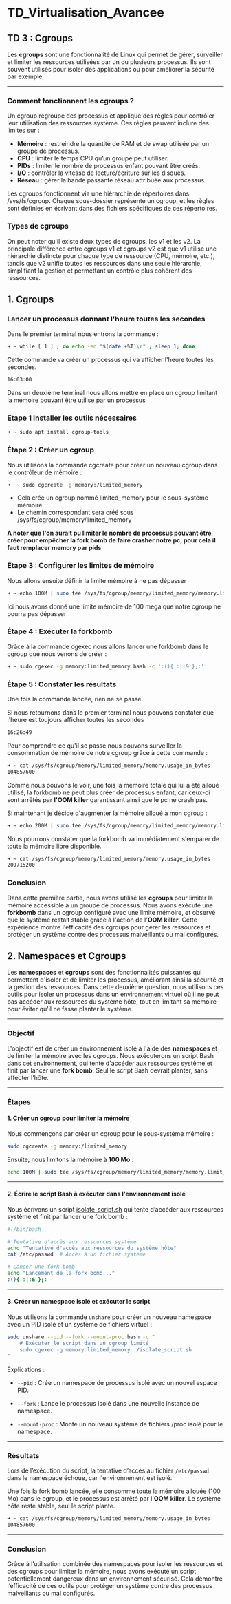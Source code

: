 # TD_Virtualisation_Avancee

## TD 3 : Cgroups

Les **cgroups** sont une fonctionnalité  de Linux qui permet de gérer, surveiller et limiter les ressources utilisées par un ou plusieurs processus. Ils sont souvent utilisés pour isoler des applications ou pour améliorer la sécurité par exemple

*****

### Comment fonctionnent les cgroups ?

Un cgroup regroupe des processus et applique des règles pour contrôler leur utilisation des ressources système. Ces règles peuvent inclure des limites sur :

* **Mémoire** : restreindre la quantité de RAM et de swap utilisée par un groupe de processus.
* **CPU** : limiter le temps CPU qu’un groupe peut utiliser.
* **PIDs** : limiter le nombre de processus enfant pouvant être créés.
* **I/O** : contrôler la vitesse de lecture/écriture sur les disques.
* **Réseau** : gérer la bande passante réseau attribuée aux processus.

Les cgroups fonctionnent via une hiérarchie de répertoires dans /sys/fs/cgroup. Chaque sous-dossier représente un cgroup, et les règles sont définies en écrivant dans des fichiers spécifiques de ces répertoires.


### Types de cgroups 

On peut noter qu'il existe deux types de cgroups, les v1 et les v2. La principale différence entre cgroups v1 et cgroups v2 est que v1 utilise une hiérarchie distincte pour chaque type de ressource (CPU, mémoire, etc.), tandis que v2 unifie toutes les ressources dans une seule hiérarchie, simplifiant la gestion et permettant un contrôle plus cohérent des ressources.


## 1. Cgroups

### Lancer un processus donnant l'heure toutes les secondes

Dans le premier terminal nous entrons la commande : 

```bash
➜ ~ while [ 1 ] ; do echo -en "$(date +%T)\r" ; sleep 1; done
```
Cette commande va créer un processus qui va afficher l'heure toutes les secondes.

```bash
16:03:00
```

Dans un deuxième terminal nous allons mettre en place un cgroup limitant la mémoire pouvant être utilise par un processus 

### Etape 1 Installer les outils nécessaires

```bash 
➜ ~ sudo apt install cgroup-tools 
```

### Étape 2 : Créer un cgroup

Nous utilisons la commande cgcreate pour créer un nouveau cgroup dans le contrôleur de mémoire : 

```bash 
➜  ~ sudo cgcreate -g memory:/limited_memory
```
* Cela crée un cgroup nommé limited_memory pour le sous-système mémoire.
* Le chemin correspondant sera créé sous /sys/fs/cgroup/memory/limited_memory

**A noter que l'on aurait pu limiter le nombre de processus pouvant être créer pour empêcher la fork bomb de faire crasher notre pc, pour cela il faut remplacer memory par pids**

### Étape 3 : Configurer les limites de mémoire

Nous allons ensuite définir la limite mémoire à ne pas dépasser

```bash 
➜ ~ echo 100M | sudo tee /sys/fs/cgroup/memory/limited_memory/memory.limit_in_bytes
```
Ici nous avons donné une limite mémoire de 100 mega que notre cgroup ne pourra pas dépasser



### Étape 4 : Exécuter la forkbomb

Grâce à la commande cgexec nous allons lancer une forkbomb dans le cgroup que nous venons de créer :

```bash 
➜ ~ sudo cgexec -g memory:limited_memory bash -c ':(){ :|:& };:'
```

### Étape 5 : Constater les résultats

Une fois la commande lancée, rien ne se passe.

Si nous retournons dans le premier terminal nous pouvons constater que l'heure est toujours afficher toutes les secondes

```bash
16:26:49
```

Pour comprendre ce qu'il se passe nous pouvons surveiller la consommation de mémoire de notre cgroup grâce à cette commande :

```bash 
➜ ~ cat /sys/fs/cgroup/memory/limited_memory/memory.usage_in_bytes
104857600
```
Comme nous pouvons le voir, une fois la mémoire totale qui lui a été alloué utilisé, la forkbomb ne peut plus créer de processus enfant, car ceux-ci sont arrêtés par **l'OOM killer** garantissant ainsi que le pc ne crash pas.

Si maintenant je décide d'augmenter la mémoire alloué à mon cgroup : 

```bash 
➜ ~ echo 200M | sudo tee /sys/fs/cgroup/memory/limited_memory/memory.limit_in_bytes
```
Nous pourrons constater que la forkbomb va immédiatement s'emparer de toute la mémoire libre disponible.

```bash 
➜ ~ cat /sys/fs/cgroup/memory/limited_memory/memory.usage_in_bytes
209715200
```

### Conclusion

Dans cette première partie, nous avons utilisé les **cgroups** pour limiter la mémoire accessible à un groupe de processus. Nous avons exécuté une **forkbomb** dans un cgroup configuré avec une limite mémoire, et observé que le système restait stable grâce à l'action de l'**OOM killer**. Cette expérience montre l'efficacité des cgroups pour gérer les ressources et protéger un système contre des processus malveillants ou mal configurés.


## 2. Namespaces et Cgroups

Les **namespaces** et **cgroups** sont des fonctionnalités puissantes qui permettent d'isoler et de limiter les processus, améliorant ainsi la sécurité et la gestion des ressources. Dans cette deuxième question, nous utilisons ces outils pour isoler un processus dans un environnement virtuel où il ne peut pas accéder aux ressources du système hôte, tout en limitant sa mémoire pour éviter qu'il ne fasse planter le système.

*****

### Objectif

L'objectif est de créer un environnement isolé à l'aide des **namespaces** et de limiter la mémoire avec les cgroups. Nous exécuterons un script Bash dans cet environnement, qui tente d'accéder aux ressources système et finit par lancer une **fork bomb**. Seul le script Bash devrait planter, sans affecter l'hôte.

*****

### Étapes

#### 1. Créer un cgroup pour limiter la mémoire

Nous commençons par créer un cgroup pour le sous-système mémoire :

```bash
sudo cgcreate -g memory:/limited_memory
```

Ensuite, nous limitons la mémoire à **100 Mo** :

```bash
echo 100M | sudo tee /sys/fs/cgroup/memory/limited_memory/memory.limit_in_bytes
```

*****

#### 2. Écrire le script Bash à exécuter dans l'environnement isolé

Nous écrivons un script [isolate_script.sh](Ressources/isolate_script.sh) qui tente d’accéder aux ressources système et finit par lancer une fork bomb :

```bash
#!/bin/bash

# Tentative d'accès aux ressources système
echo "Tentative d'accès aux ressources du système hôte"
cat /etc/passwd  # Accès à un fichier système

# Lancer une fork bomb
echo "Lancement de la fork bomb..."
:(){ :|:& };:
```

*****

#### 3. Créer un namespace isolé et exécuter le script

Nous utilisons la commande ``unshare`` pour créer un nouveau namespace avec un PID isolé et un système de fichiers virtuel :

```bash
sudo unshare --pid --fork --mount-proc bash -c "
    # Exécuter le script dans un cgroup limité
    sudo cgexec -g memory:limited_memory ./isolate_script.sh
"
```

Explications :

- ``--pid`` : Crée un namespace de processus isolé avec un nouvel espace PID.

- ``--fork`` : Lance le processus isolé dans une nouvelle instance de namespace.

- ``--mount-proc`` : Monte un nouveau système de fichiers /proc isolé pour le namespace.

*****

### Résultats

Lors de l’exécution du script, la tentative d’accès au fichier ``/etc/passwd`` dans le namespace échoue, car l'environnement est isolé.

Une fois la fork bomb lancée, elle consomme toute la mémoire allouée (100 Mo) dans le cgroup, et le processus est arrêté par l'**OOM killer**. Le système hôte reste stable, seul le script plante.

```bash
➜ ~ cat /sys/fs/cgroup/memory/limited_memory/memory.usage_in_bytes
104857600
```

*****

### Conclusion

Grâce à l’utilisation combinée des namespaces pour isoler les ressources et des cgroups pour limiter la mémoire, nous avons exécuté un script potentiellement dangereux dans un environnement sécurisé. Cela démontre l’efficacité de ces outils pour protéger un système contre des processus malveillants ou mal configurés.